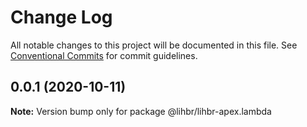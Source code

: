 # Change Log

All notable changes to this project will be documented in this file.
See [Conventional Commits](https://conventionalcommits.org) for commit guidelines.

## 0.0.1 (2020-10-11)

**Note:** Version bump only for package @lihbr/lihbr-apex.lambda
